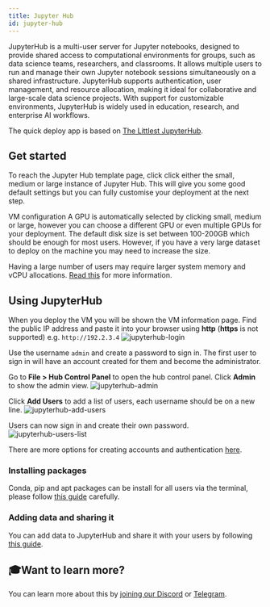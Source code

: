 ```yaml
---
title: Jupyter Hub
id: jupyter-hub
---
```


JupyterHub is a multi-user server for Jupyter notebooks, designed to provide shared access to computational environments for groups, such as data science teams, researchers, and classrooms. It allows multiple users to run and manage their own Jupyter notebook sessions simultaneously on a shared infrastructure. JupyterHub supports authentication, user management, and resource allocation, making it ideal for collaborative and large-scale data science projects. With support for customizable environments, JupyterHub is widely used in education, research, and enterprise AI workflows.

The quick deploy app is based on [The Littlest JupyterHub](https://tljh.jupyter.org/en/latest/index.html#the-littlest-jupyterhub).

## Get started
To reach the Jupyter Hub template page, click click either the small, medium or large instance of Jupyter Hub. This will give you some good default settings but you can fully customise your deployment at the next step.

VM configuration
A GPU is automatically selected by clicking small, medium or large, however you can choose a different GPU or even multiple GPUs for your deployment. The default disk size is set between 100-200GB which should be enough for most users. However, if you have a very large dataset to deploy on the machine you may need to increase the size.

Having a large number of users may require larger system memory and vCPU allocations. [Read this](https://tljh.jupyter.org/en/latest/howto/admin/resource-estimation.html) for more information.

## Using JupyterHub
When you deploy the VM you will be shown the VM information page. Find the public IP address and paste it into your browser using **http** (**https** is not supported) e.g. `http://192.2.3.4`
![jupyterhub-login](@site/static/img/jupyterhub-login.png)

Use the username `admin` and create a password to sign in. The first user to sign in will have an account created for them and become the administrator.

Go to **File > Hub Control Panel** to open the hub control panel. Click **Admin** to show the admin view.
![jupyterhub-admin](@site/static/img/jupyterhub-admin.png)

Click **Add Users** to add a list of users, each username should be on a new line.
![jupyterhub-add-users](@site/static/img/jupyterhub-add-users.png)

Users can now sign in and create their own password.
![jupyterhub-users-list](@site/static/img/jupyterhub-users-list.png)

There are more options for creating accounts and authentication [here](https://tljh.jupyter.org/en/latest/howto/index.html#authentication).

### Installing packages
Conda, pip and apt packages can be install for all users via the terminal, please follow [this guide](https://tljh.jupyter.org/en/latest/howto/user-env/user-environment.html) carefully.

### Adding data and sharing it
You can add data to JupyterHub and share it with your users by following [this guide](https://tljh.jupyter.org/en/latest/howto/content/add-data.html).

## 🎓Want to learn more?

You can learn more about this by [joining our Discord](https://discord.com/invite/t397SKqf4u) or [Telegram](https://t.me/cudostelegram).